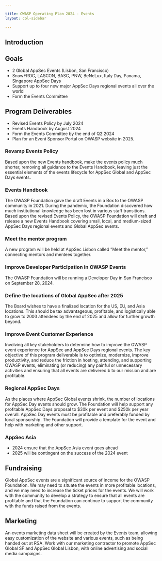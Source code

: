 ```yaml
---

title: OWASP Operating Plan 2024 - Events
layout: col-sidebar

---
```


## Introduction

## Goals

- 2 Global AppSec Events (Lisbon, San Francisco)
- SnowFROC, LASCON, BASC, PNW, BeNeLux, Italy Day, Panama, Singapore AppSec Days
- Support up to four new major AppSec Days regional events all over the world
- Form the Events Committee

## Program Deliverables

-	Revised Events Policy by July 2024
-	Events Handbook by August 2024
-	Form the Events Committee by the end of Q2 2024
-	Plan for an Event Sponsor Portal on OWASP website in 2025.

### Revamp Events Policy

Based upon the new Events handbook, make the events policy much shorter, removing all guidance to the Events Handbook, leaving just the essential elements of the events lifecycle for AppSec Global and AppSec Days events. 

### Events Handbook
The OWASP Foundation gave the draft Events in a Box to the OWASP community in 2021. During the pandemic, the Foundation discovered how much institutional knowledge has been lost in various staff transitions. 
Based upon the revised Events Policy, the OWASP Foundation will draft and release a new Events Handbook covering small, local, and medium-sized AppSec Days regional events and Global AppSec events.

### Meet the mentor program
A new program will be held at AppSec Lisbon called “Meet the mentor,” connecting mentors and mentees together.
### Improve Developer Participation in OWASP Events

The OWASP Foundation will be running a Developer Day in San Francisco on September 28, 2024. 


### Define the locations of Global AppSec after 2025

The Board wishes to have a finalized location for the US, EU, and Asia locations. This should be tax advantageous, profitable, and logistically able to grow to 2000 attendees by the end of 2025 and allow for further growth beyond. 

### Improve Event Customer Experience

Involving all key stakeholders to determine how to improve the OWASP event experience for AppSec and AppSec Days regional events. 
The key objective of this program deliverable is to optimize, modernize, improve productivity, and reduce the friction in hosting, attending, and supporting OWASP events, eliminating (or reducing) any painful or unnecessary activities and ensuring that all events are delivered b to our mission and are profitable. 

### Regional AppSec Days

As the places where AppSec Global events shrink, the number of locations for AppSec Day events should grow. The Foundation will help support any profitable AppSec Days proposal to $30k per event and $250k per year overall. AppSec Day events must be profitable and preferably funded by local sponsorship. The Foundation will provide a template for the event and help with marketing and other support.

### AppSec Asia

- 2024 ensure that the AppSec Asia event goes ahead
- 2025 will be contingent on the success of the 2024 event

## Fundraising

Global AppSec events are a significant source of income for the OWASP Foundation. We may need to situate the events in more profitable locations, and we may need to increase the ticket prices for the events. We will work with the community to develop a strategy to ensure that all events are profitable and that the Foundation can continue to support the community with the funds raised from the events. 

## Marketing

An events marketing data sheet will be created by the Events team, allowing easy customization of the website and various events, such as being handed out at RSA. 
Work with our marketing contractor to promote AppSec Global SF and AppSec Global Lisbon, with online advertising and social media campaigns.



